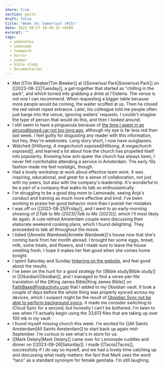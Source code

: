```yaml
---
share: true
section: posts
draft: false
title: "Week 34: Somerlust (#15)"
date: 2023-08-27 18:49:15 +0200
excerpt: ""
tags:
  - weeknotes
  - Lemonade
  - teamwork
  - horror
  - summer
  - bible study
  - documentaries
---
```


- Met [[Tim Bleeker|Tim Bleeker]] at [[Somerlust Park|Somerlust Park]] on [[2023-08-22|Tuesday]], a get-together that started as "chilling in the park", and which turned into grabbing a drink at l'Osteria. The venue is not one I can recommend. When requesting a bigger table because more people would be coming, the waiter scoffed at us. Then he closed the red velvet roped entrance. Later, his colleague told me people often just barge into the venue, ignoring waiters' requests. I couldn't imagine the type of person that would do this, and then I looked around.
- I still seem to have a pinguecula because of [the time I spent in an airconditioned car not too long ago](/2023/07/22/norway-et-al-2023/), although my eye is far less red than last week. I feel guilty for disgusting any reader with this information, but hey, they're weeknotes. Long story short, I now have sunglasses.
- Watched _[[Hillsong, A megachurch exposed|Hillsong, A megachurch exposed]]_, and learned a lot about how the church has propelled itself into popularity. Knowing how anti-queer the church has always been, I never felt comfortable attending a service in Amsterdam. The early 10s fashion made me feel nostalgic, though.
- Had a lovely workshop at work about effective team work. It was inspiring, educational, and great for a sense of collaboration, not just with my peers, but also with the company's leadership. It's wonderful to be a part of a company that walks its talk so enthusiastically.
- I'm struggling to be a good dog mom to Lemonade, seeing Anja's conduct and training as much more effective and kind. I've been working to praise her good behavior more than I punish her mistakes. 
- I was off on [[2023-08-25|Friday]], and I went to an early-morning showing of _[[Talk to Me (2023)|Talk to Me (2023)]]_, which I'll most likely do again. A cute retired Amsterdam couple were discussing their elaborate weekend cooking plans, which I found delighting. They proceeded to talk all throughout the movie.
- I tidied [[Annelie Wambeek|Annelie Wambeek]]'s house now that she's coming back from her month abroad. I brought her some eggs, bread, milk, some treats, and flowers, and I made sure to leave the house smelling fresh. I hope it makes her feel good when she comes home tonight. 
- I spent Saturday and Sunday [tinkering on the website](/2023-08-27-12-43-45), and feel good about the results.
- I've been on the hunt for a good strategy for [[Bible study|Bible study]] in [[Obsidian|Obsidian]], and I managed to find a verse-per-file translation of the [[King James Bible|King James Bible]] on [FaithBasedProductivity.com](https://faithbasedproductivity.com/cross-reference-library-obsidian/) that I added to my Obsidian vault. It took a couple of days before the whole thing was properly synced across my devices, which I suspect might be the result of [Obsidian Sync not be able to perform background syncs](https://www.reddit.com/r/ObsidianMD/comments/112ynkj/background_sync_on_ios/). It made me consider switching to iCloud Sync for a second, but honestly I can't be bothered. I'm keen to see when I'll actually begin using the 33,613 files that are taking up over 100 mb in my vault.
- I found myself missing church this week. I'm excited for [[All Saints Amsterdam|All Saints Amsterdam]] to start back up again mid-September. I'm curious to see what's in store for us.
- [[Mark Delany|Mark Delany]] came over for Lemonade cuddles and dinner on [[2023-08-26|Saturday]]. I made [[Tacos|Tacos]], successfully if I do say so myself, and we had a lovely time catching up and discussing what really matters: the fact that Mark uses the word "taco" as a standard synonym for female genitalia. I'm still laughing. 